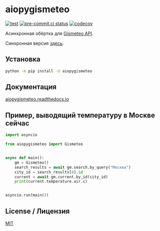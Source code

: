 # aiopygismeteo

[![test](https://github.com/monosans/aiopygismeteo/actions/workflows/test.yml/badge.svg?branch=main&event=push)](https://github.com/monosans/aiopygismeteo/actions/workflows/test.yml)
[![pre-commit.ci status](https://results.pre-commit.ci/badge/github/monosans/aiopygismeteo/main.svg)](https://results.pre-commit.ci/latest/github/monosans/aiopygismeteo/main)
[![codecov](https://codecov.io/gh/monosans/aiopygismeteo/branch/main/graph/badge.svg)](https://codecov.io/gh/monosans/aiopygismeteo)

Асинхронная обёртка для [Gismeteo API](https://gismeteo.ru/api/).

Синхронная версия [здесь](https://github.com/monosans/pygismeteo).

## Установка

```bash
python -m pip install -U aiopygismeteo
```

## Документация

[aiopygismeteo.readthedocs.io](https://aiopygismeteo.readthedocs.io/)

## Пример, выводящий температуру в Москве сейчас

```python
import asyncio

from aiopygismeteo import Gismeteo


async def main():
    gm = Gismeteo()
    search_results = await gm.search.by_query("Москва")
    city_id = search_results[0].id
    current = await gm.current.by_id(city_id)
    print(current.temperature.air.c)


asyncio.run(main())
```

## License / Лицензия

[MIT](https://github.com/monosans/aiopygismeteo/blob/main/LICENSE)
